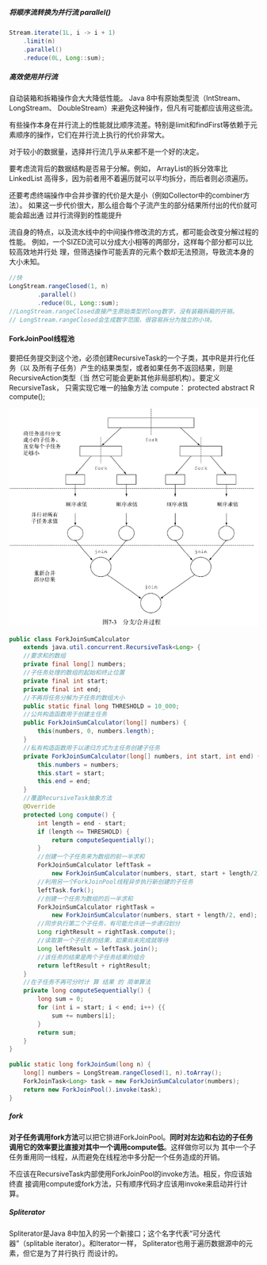 #####  将顺序流转换为并行流  parallel()     

```java
Stream.iterate(1L, i -> i + 1)
	.limit(n)
	.parallel()
	.reduce(0L, Long::sum);
```





#####  高效使用并行流 

自动装箱和拆箱操作会大大降低性能。 Java 8中有原始类型流（IntStream、 LongStream、 DoubleStream）来避免这种操作，但凡有可能都应该用这些流。    

有些操作本身在并行流上的性能就比顺序流差。特别是limit和findFirst等依赖于元 素顺序的操作，它们在并行流上执行的代价非常大。    

对于较小的数据量，选择并行流几乎从来都不是一个好的决定。    

要考虑流背后的数据结构是否易于分解。例如， ArrayList的拆分效率比LinkedList 高得多，因为前者用不着遍历就可以平均拆分，而后者则必须遍历。    

还要考虑终端操作中合并步骤的代价是大是小（例如Collector中的combiner方法）。 如果这一步代价很大，那么组合每个子流产生的部分结果所付出的代价就可能会超出通 过并行流得到的性能提升    

流自身的特点，以及流水线中的中间操作修改流的方式，都可能会改变分解过程的性能。 例如，一个SIZED流可以分成大小相等的两部分，这样每个部分都可以比较高效地并行处 理，但筛选操作可能丢弃的元素个数却无法预测，导致流本身的大小未知。    

```java
//快
LongStream.rangeClosed(1, n)
		.parallel()
		.reduce(0L, Long::sum);
//LongStream.rangeClosed直接产生原始类型的long数字，没有装箱拆箱的开销。
// LongStream.rangeClosed会生成数字范围，很容易拆分为独立的小块。


```

####  ForkJoinPool线程池 

要把任务提交到这个池，必须创建RecursiveTask<R>的一个子类，其中R是并行化任务（以 及所有子任务）产生的结果类型，或者如果任务不返回结果，则是RecursiveAction类型（当 然它可能会更新其他非局部机构）。要定义RecursiveTask， 只需实现它唯一的抽象方法 compute： protected abstract R compute();    

![./p](./forkjion.png)



```java
public class ForkJoinSumCalculator
	extends java.util.concurrent.RecursiveTask<Long> {
	//要求和的数组
	private final long[] numbers;
	//子任务处理的数组的起始和终止位置
	private final int start;
	private final int end;
	//不再将任务分解为子任务的数组大小
	public static final long THRESHOLD = 10_000;
	//公共构造函数用于创建主任务
	public ForkJoinSumCalculator(long[] numbers) {
		this(numbers, 0, numbers.length);
	}
	//私有构造函数用于以递归方式为主任务创建子任务
	private ForkJoinSumCalculator(long[] numbers, int start, int end) {
		this.numbers = numbers;
		this.start = start;
		this.end = end;
	}
	//覆盖RecursiveTask抽象方法
	@Override
	protected Long compute() {
		int length = end - start;
		if (length <= THRESHOLD) {
			return computeSequentially();
		}
		//创建一个子任务来为数组的前一半求和
		ForkJoinSumCalculator leftTask =
			new ForkJoinSumCalculator(numbers, start, start + length/2);
		//利用另一个ForkJoinPool线程异步执行新创建的子任务
		leftTask.fork();
		//创建一个任务为数组的后一半求和
		ForkJoinSumCalculator rightTask =
			new ForkJoinSumCalculator(numbers, start + length/2, end);
		//同步执行第二个子任务，有可能允许进一步递归划分
		Long rightResult = rightTask.compute();
		//读取第一个子任务的结果，如果尚未完成就等待
		Long leftResult = leftTask.join();
		//该任务的结果是两个子任务结果的组合
		return leftResult + rightResult;
	}
	//在子任务不再可分时计 算 结果 的 简单算法
	private long computeSequentially() {
		long sum = 0;
		for (int i = start; i < end; i++) {{
			sum += numbers[i];
		}
		return sum;
	}
}
```

  

```java
public static long forkJoinSum(long n) {
	long[] numbers = LongStream.rangeClosed(1, n).toArray();
	ForkJoinTask<Long> task = new ForkJoinSumCalculator(numbers);
	return new ForkJoinPool().invoke(task);
}
```

#####  fork

**对子任务调用fork方法**可以把它排进ForkJoinPool。**同时对左边和右边的子任务调用它的效率要比直接对其中一个调用compute低**。这样做你可以为 其中一个子任务重用同一线程，从而避免在线程池中多分配一个任务造成的开销。  

不应该在RecursiveTask内部使用ForkJoinPool的invoke方法。相反，你应该始终直 接调用compute或fork方法，只有顺序代码才应该用invoke来启动并行计算。    



##### Spliterator 

Spliterator是Java 8中加入的另一个新接口；这个名字代表“可分迭代器”（splitable iterator）。和Iterator一样， Spliterator也用于遍历数据源中的元素，但它是为了并行执行 而设计的。    